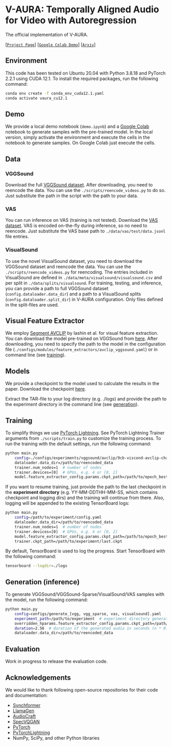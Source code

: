 # V-AURA: Temporally Aligned Audio for Video with Autoregression

The official implementation of V-AURA.

[[`Project Page`](https://v-aura.notion.site/)] [[`Google Colab Demo`](https://colab.research.google.com/drive/1mSK5dnv2YT1RWh-AYxKQs9yy1eM1DIzW?usp=sharing)] [[`Arxiv`](https://arxiv.org/abs/2409.13689)]

## Environment

This code has been tested on Ubuntu 20.04 with Python 3.8.18 and PyTorch 2.2.1 using CUDA 12.1.
To install the required packages, run the following command:

```bash
conda env create -f conda_env_cuda12.1.yaml
conda activate vaura_cu12.1
```

## Demo

We provide a local demo notebook (```demo.ipynb```) and a [Google Colab](https://colab.research.google.com/drive/1mSK5dnv2YT1RWh-AYxKQs9yy1eM1DIzW?usp=sharing) notebook to generate samples with the pre-trained model. In the local version, simply activate the environment and execute the cells in the notebook to generate samples. On Google Colab just execute the cells.

## Data

### VGGSound

Download the full [VGGSound dataset](https://www.robots.ox.ac.uk/~vgg/data/vggsound/). After downloading, you need to reencode the data. You can use the ```./scripts/reencode_videos.py``` to do so. Just substitute the path in the script with the path to your data.

### VAS

You can run inference on VAS (training is not tested). Download the [VAS dataset](https://drive.google.com/file/d/14birixmH7vwIWKxCHI0MIWCcZyohF59g/view). VAS is encoded on-the-fly during inference, so no need to reencode. Just substitute the VAS base path to ```./data/vas/test/data.jsonl``` file entries.

### VisualSound

To use the novel VisualSound dataset, you need to download the VGGSound dataset and reencode the data. You can use the ```./scripts/reencode_videos.py``` for reencoding. The entries included in VisualSound are defined in ```./data/meta/visualsound/visualsound.csv``` and per split in ```./data/splits/visualsound```. For training, testing, and inference, you can provide a path to full VGGSound dataset (```config.dataloader.data_dir```) and a path to a VisualSound splits (```config.dataloader.split_dir```) in V-AURA configuration. Only files defined in the split-files are used.

## Visual Feature Extractor

We employ [Segment AVCLIP](https://github.com/v-iashin/Synchformer) by Iashin et al. for visual feature extraction. You can download the model pre-trained on VGGSound from [here](https://a3s.fi/swift/v1/AUTH_a235c0f452d648828f745589cde1219a/sync/sync_models/23-12-22T16-10-50/checkpoints/epoch_best.pt). After downloading, you need to specify the path to the model in the configuration file (```./configs/modules/feature_extractors/avclip_vggsound.yaml```) or in command line (see [training](#training)).

## Models

We provide a checkpoint to the model used to calculate the results in the paper. Download the checkpoint [here](https://a3s.fi/swift/v1/AUTH_a235c0f452d648828f745589cde1219a/v-aura_public/24-08-01T08-34-26.tar.gz).

Extract the TAR-file to your log directory (e.g. ./logs) and provide the path to the experiment directory in the command line (see [generation](#generation-inference)).

## Training

To simplify things we use [PyTorch Lightning](https://github.com/Lightning-AI/pytorch-lightning). See PyTorch Lightning Trainer arguments from ```./scripts/train.py``` to customize the training process. To run the training with the default settings, run the following command:

```bash
python main.py
    config=./configs/experiments/vggsound/avclip/9cb-viscond-avclip-channel_concat-llama.yaml
    dataloader.data_dir=/path/to/reencoded_data
    trainer.num_nodes=1  # number of nodes
    trainer.devices=[0]  # GPUs, e.g. 4 or [0, 2]
    model.feature_extractor_config.params.ckpt_path=/path/to/epoch_best.pt
```

If you want to resume training, just provide the path to the last checkpoint in the **experiment directory** (e.g. YY-MM-DDTHH-MM-SS, which contains checkpoint and logging dirs) and the training will continue from there. Also, logging will be appended to the existing TensorBoard logs:

```bash
python main.py
    config=/path/to/experiment/config.yaml
    dataloader.data_dir=/path/to/reencoded_data
    trainer.num_nodes=1  # number of nodes
    trainer.devices=[0]  # GPUs, e.g. 4 or [0, 2]
    model.feature_extractor_config.params.ckpt_path=/path/to/epoch_best.pt
    trainer.ckpt_path=/path/to/experiment/last.ckpt
```

By default, TensorBoard is used to log the progress. Start TensorBoard with the following command:

```bash
tensorboard --logdir=./logs
```

## Generation (inference)

To generate VGGSound/VGGSound-Sparse/VisualSound/VAS samples with the model, run the following command:

```bash
python main.py
    config=configs/generate_[vgg, vgg_sparse, vas, visualsound].yaml
    experiment_path=/path/to/experiment  # experiment directory generated during training
    overridden_hparams.feature_extractor_config.params.ckpt_path=/path/to/epoch_best.pt  # path to the visual feature extractor ckpt (if different from training)
    duration=2.56  # duration of the generated audio in seconds (n * 0.64)
    dataloader.data_dir=/path/to/reencoded_data
```

## Evaluation

Work in progress to release the evaluation code.
<!-- For evaluation use my [evaluation framework](https://github.com/ilpoviertola/eval_generative_v2a_models). -->

## Acknowledgements

We would like to thank following open-source repositories for their code and documentation:

- [Synchformer](https://github.com/v-iashin/Synchformer)
- [LlamaGen](https://github.com/FoundationVision/LlamaGen)
- [AudioCraft](https://github.com/facebookresearch/audiocraft)
- [SpecVQGAN](https://github.com/v-iashin/SpecVQGAN)
- [PyTorch](https://github.com/pytorch/pytorch)
- [PyTorchLightning](https://github.com/Lightning-AI/pytorch-lightning)
- NumPy, SciPy, and other Python libraries
